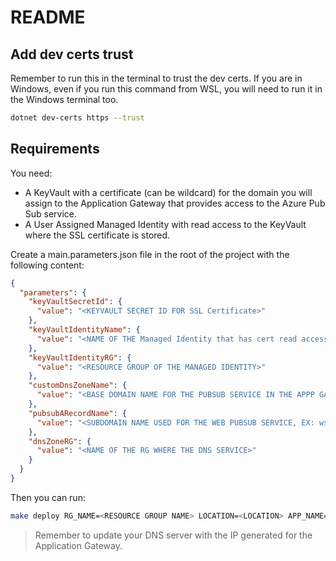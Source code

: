 # README

## Add dev certs trust

Remember to run this in the terminal to trust the dev certs. If you are in Windows, even if you run this command from WSL, you will need to run it in the Windows terminal too.

```bash
dotnet dev-certs https --trust
```

## Requirements

You need: 

* A KeyVault with a certificate (can be wildcard) for the domain you will assign to the Application Gateway that provides access to the Azure Pub Sub service.
* A User Assigned Managed Identity with read access to the KeyVault where the SSL certificate is stored.

Create a main.parameters.json file in the root of the project with the following content:

```json
{
  "parameters": {
    "keyVaultSecretId": {
      "value": "<KEYVAULT SECRET ID FOR SSL Certificate>"
    },
    "keyVaultIdentityName": {
      "value": "<NAME OF THE Managed Identity that has cert read access rights in the KeyVault>"
    },
    "keyVaultIdentityRG": {
      "value": "<RESOURCE GROUP OF THE MANAGED IDENTITY>"
    },
    "customDnsZoneName": {
      "value": "<BASE DOMAIN NAME FOR THE PUBSUB SERVICE IN THE APPP GATEWAY, EX: mydomain.com>"      
    },
    "pubsubARecordName": {
      "value": "<SUBDOMAIN NAME USED FOR THE WEB PUBSUB SERVICE, EX: wss (for wss.mydomain.com)>"
    },
    "dnsZoneRG": {
      "value": "<NAME OF THE RG WHERE THE DNS SERVICE>"
    }
  }
}
```

Then you can run:

```bash
make deploy RG_NAME=<RESOURCE GROUP NAME> LOCATION=<LOCATION> APP_NAME=<APP NAME>
```

> Remember to update your DNS server with the IP generated for the Application Gateway.